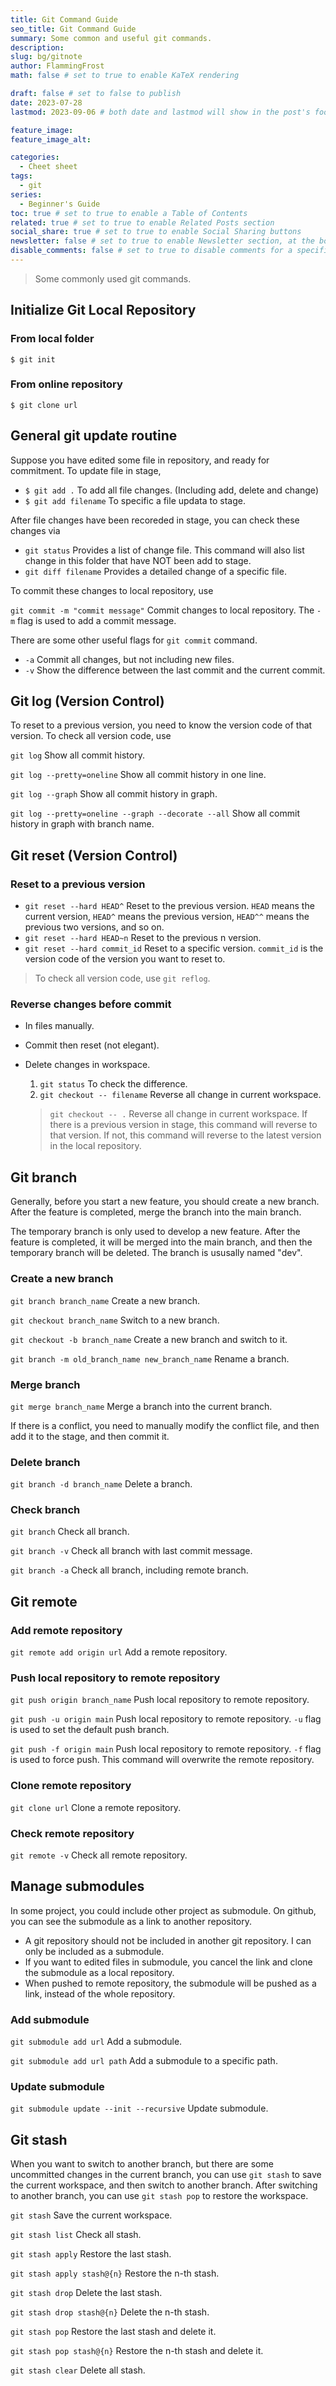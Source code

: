 ```yaml
---
title: Git Command Guide
seo_title: Git Command Guide
summary: Some common and useful git commands.
description:
slug: bg/gitnote
author: FlammingFrost
math: false # set to true to enable KaTeX rendering

draft: false # set to false to publish
date: 2023-07-28
lastmod: 2023-09-06 # both date and lastmod will show in the post's footer

feature_image:
feature_image_alt:

categories:
  - Cheet sheet
tags:
  - git
series: 
  - Beginner's Guide
toc: true # set to true to enable a Table of Contents
related: true # set to true to enable Related Posts section
social_share: true # set to true to enable Social Sharing buttons
newsletter: false # set to true to enable Newsletter section, at the bottom of the page
disable_comments: false # set to true to disable comments for a specific post
---
```


> Some commonly used git commands. 

## Initialize Git Local Repository

### From local folder

`$ git init`

### From online repository

`$ git clone url`

## General git update routine

Suppose you have edited some file in repository, and ready for commitment. To update file in stage,

- `$ git add .` To add all file changes. (Including add, delete and change)
- `$ git add filename` To specific a file updata to stage.

After file changes have been recoreded in stage, you can check these changes via

- `git status` Provides a list of change file. This command will also list change in this folder that have NOT been add to stage.
- `git diff filename` Provides a detailed change of a specific file.

To commit these changes to local repository, use

`git commit -m "commit message"` Commit changes to local repository. The `-m` flag is used to add a commit message.

There are some other useful flags for `git commit` command.

- `-a` Commit all changes, but not including new files.
- `-v` Show the difference between the last commit and the current commit.

## Git log (Version Control)

To reset to a previous version, you need to know the version code of that version. To check all version code, use

`git log` Show all commit history.

`git log --pretty=oneline` Show all commit history in one line.

`git log --graph` Show all commit history in graph.

`git log --pretty=oneline --graph --decorate --all` Show all commit history in graph with branch name.

## Git reset (Version Control)

### Reset to a previous version

- `git reset --hard HEAD^` Reset to the previous version. `HEAD` means the current version, `HEAD^` means the previous version, `HEAD^^` means the previous two versions, and so on.
- `git reset --hard HEAD~n` Reset to the previous n version.
- `git reset --hard commit_id` Reset to a specific version. `commit_id` is the version code of the version you want to reset to.

> To check all version code, use `git reflog`.

### Reverse changes before commit

- In files manually.

- Commit then reset (not elegant).

- Delete changes in workspace.

  1. `git status` To check the difference.
  2. `git checkout -- filename` Reverse all change in current workspace.

  > `git checkout -- .` Reverse all change in current workspace. If there is a previous version in stage, this command will reverse to that version. If not, this command will reverse to the latest version in the local repository.

## Git branch

Generally, before you start a new feature, you should create a new branch. After the feature is completed, merge the branch into the main branch.

The temporary branch is only used to develop a new feature. After the feature is completed, it will be merged into the main branch, and then the temporary branch will be deleted. The branch is ususally named "dev".

### Create a new branch

`git branch branch_name` Create a new branch.

`git checkout branch_name` Switch to a new branch.

`git checkout -b branch_name` Create a new branch and switch to it.

`git branch -m old_branch_name new_branch_name` Rename a branch.

### Merge branch

`git merge branch_name` Merge a branch into the current branch.

If there is a conflict, you need to manually modify the conflict file, and then add it to the stage, and then commit it.

### Delete branch

`git branch -d branch_name` Delete a branch.

### Check branch

`git branch` Check all branch.

`git branch -v` Check all branch with last commit message.

`git branch -a` Check all branch, including remote branch.

## Git remote

### Add remote repository

`git remote add origin url` Add a remote repository.

### Push local repository to remote repository

`git push origin branch_name` Push local repository to remote repository.

`git push -u origin main` Push local repository to remote repository. `-u` flag is used to set the default push branch.

`git push -f origin main` Push local repository to remote repository. `-f` flag is used to force push. This command will overwrite the remote repository.

### Clone remote repository

`git clone url` Clone a remote repository.

### Check remote repository

`git remote -v` Check all remote repository.

## Manage submodules

In some project, you could include other project as submodule. On github, you can see the submodule as a link to another repository. 
- A git repository should not be included in another git repository. I can only be included as a submodule.
- If you want to edited files in submodule, you cancel the link and clone the submodule as a local repository.
- When pushed to remote repository, the submodule will be pushed as a link, instead of the whole repository.

### Add submodule

`git submodule add url` Add a submodule.

`git submodule add url path` Add a submodule to a specific path.

### Update submodule

`git submodule update --init --recursive` Update submodule.

## Git stash

When you want to switch to another branch, but there are some uncommitted changes in the current branch, you can use `git stash` to save the current workspace, and then switch to another branch. After switching to another branch, you can use `git stash pop` to restore the workspace.

`git stash` Save the current workspace.

`git stash list` Check all stash.

`git stash apply` Restore the last stash.

`git stash apply stash@{n}` Restore the n-th stash.

`git stash drop` Delete the last stash.

`git stash drop stash@{n}` Delete the n-th stash.

`git stash pop` Restore the last stash and delete it.

`git stash pop stash@{n}` Restore the n-th stash and delete it.

`git stash clear` Delete all stash.
